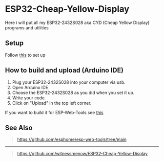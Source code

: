 # ESP32-Cheap-Yellow-Display
Here i will put all my ESP32-2432S028 aka CYD (Cheap Yellow Display) programs and utilities

## Setup
Follow [this](https://github.com/GlitchedPanda/ESP32-Cheap-Yellow-Display/blob/main/SETUP.md) to set up

## How to build and upload (Arduino IDE)
1. Plug your ESP32-2432S028 into your computer via usb.
2. Open Arduino IDE
3. Choose the ESP32-2432S028 as you did when you set it up.
4. Write your code.
5. Click on "Upload" in the top left corner.

If you want to build it for ESP-Web-Tools see [this](https://github.com/witnessmenow/ESP-Web-Tools-Tutorial/blob/main/README.md)

## See Also
> https://github.com/esphome/esp-web-tools/tree/main
---
> https://github.com/witnessmenow/ESP32-Cheap-Yellow-Display
